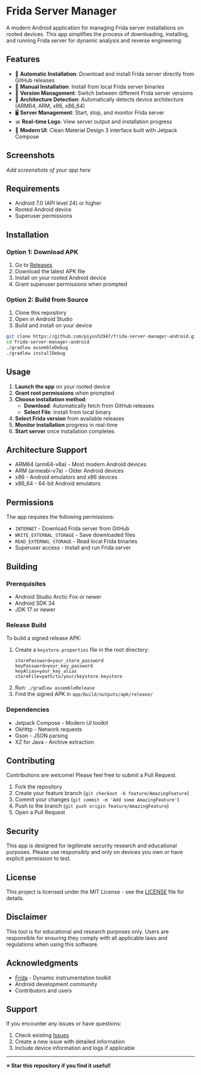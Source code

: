 # Frida Server Manager

A modern Android application for managing Frida server installations on rooted devices. This app simplifies the process of downloading, installing, and running Frida server for dynamic analysis and reverse engineering.

## Features

- 🚀 **Automatic Installation**: Download and install Frida server directly from GitHub releases
- 📁 **Manual Installation**: Install from local Frida server binaries
- 🔄 **Version Management**: Switch between different Frida server versions
- 📱 **Architecture Detection**: Automatically detects device architecture (ARM64, ARM, x86, x86_64)
- 🖥️ **Server Management**: Start, stop, and monitor Frida server
- 📊 **Real-time Logs**: View server output and installation progress
- 🎨 **Modern UI**: Clean Material Design 3 interface built with Jetpack Compose

## Screenshots

*Add screenshots of your app here*

## Requirements

- Android 7.0 (API level 24) or higher
- Rooted Android device
- Superuser permissions

## Installation

### Option 1: Download APK
1. Go to [Releases](../../releases)
2. Download the latest APK file
3. Install on your rooted Android device
4. Grant superuser permissions when prompted

### Option 2: Build from Source
1. Clone this repository
2. Open in Android Studio
3. Build and install on your device

```bash
git clone https://github.com/piyush2947/frida-server-manager-android.git
cd frida-server-manager-android
./gradlew assembleDebug
./gradlew installDebug
```

## Usage

1. **Launch the app** on your rooted device
2. **Grant root permissions** when prompted
3. **Choose installation method**:
   - **Download**: Automatically fetch from GitHub releases
   - **Select File**: Install from local binary
4. **Select Frida version** from available releases
5. **Monitor installation** progress in real-time
6. **Start server** once installation completes

## Architecture Support

- ARM64 (arm64-v8a) - Most modern Android devices
- ARM (armeabi-v7a) - Older Android devices
- x86 - Android emulators and x86 devices
- x86_64 - 64-bit Android emulators

## Permissions

The app requires the following permissions:
- `INTERNET` - Download Frida server from GitHub
- `WRITE_EXTERNAL_STORAGE` - Save downloaded files
- `READ_EXTERNAL_STORAGE` - Read local Frida binaries
- Superuser access - Install and run Frida server

## Building

### Prerequisites
- Android Studio Arctic Fox or newer
- Android SDK 34
- JDK 17 or newer

### Release Build
To build a signed release APK:
1. Create a `keystore.properties` file in the root directory:
   ```
   storePassword=your_store_password
   keyPassword=your_key_password
   keyAlias=your_key_alias
   storeFile=path/to/your/keystore.keystore
   ```
2. Run: `./gradlew assembleRelease`
3. Find the signed APK in `app/build/outputs/apk/release/`

### Dependencies
- Jetpack Compose - Modern UI toolkit
- OkHttp - Network requests
- Gson - JSON parsing
- XZ for Java - Archive extraction

## Contributing

Contributions are welcome! Please feel free to submit a Pull Request.

1. Fork the repository
2. Create your feature branch (`git checkout -b feature/AmazingFeature`)
3. Commit your changes (`git commit -m 'Add some AmazingFeature'`)
4. Push to the branch (`git push origin feature/AmazingFeature`)
5. Open a Pull Request

## Security

This app is designed for legitimate security research and educational purposes. Please use responsibly and only on devices you own or have explicit permission to test.

## License

This project is licensed under the MIT License - see the [LICENSE](LICENSE) file for details.

## Disclaimer

This tool is for educational and research purposes only. Users are responsible for ensuring they comply with all applicable laws and regulations when using this software.

## Acknowledgments

- [Frida](https://frida.re/) - Dynamic instrumentation toolkit
- Android development community
- Contributors and users

## Support

If you encounter any issues or have questions:
1. Check existing [Issues](../../issues)
2. Create a new issue with detailed information
3. Include device information and logs if applicable

---

**⭐ Star this repository if you find it useful!**